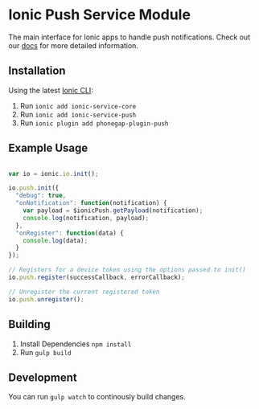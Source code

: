 # Ionic Push Service Module

The main interface for Ionic apps to handle push notifications.
Check out our [docs](http://docs.ionic.io/v1.0/docs/push-overview) for more detailed information.

## Installation

Using the latest [Ionic CLI](https://github.com/driftyco/ionic-cli):

1.  Run `ionic add ionic-service-core`
2.  Run `ionic add ionic-service-push`
3.  Run `ionic plugin add phonegap-plugin-push`

## Example Usage

```javascript

var io = ionic.io.init();

io.push.init({
  "debug": true,
  "onNotification": function(notification) {
    var payload = $ionicPush.getPayload(notification);
    console.log(notification, payload);
  },
  "onRegister": function(data) {
    console.log(data);
  }
});

// Registers for a device token using the options passed to init()
io.push.register(successCallback, errorCallback);

// Unregister the current registered token
io.push.unregister();
```

## Building

1. Install Dependencies `npm install`
2. Run `gulp build`

## Development

You can run `gulp watch` to continously build changes.
